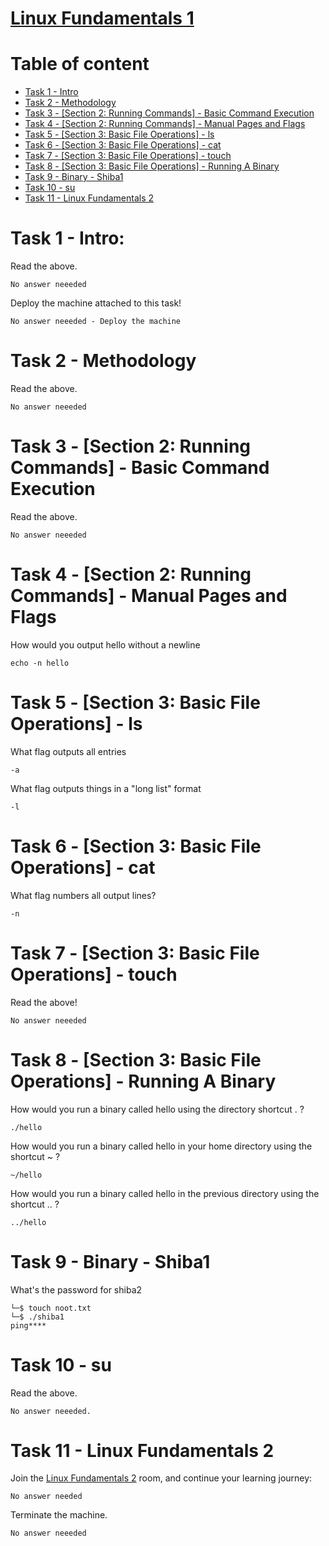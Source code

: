 # [Linux Fundamentals 1](https://tryhackme.com/room/linux1) 

# Table of content
- [Task 1 - Intro ](#task-1---intro)
- [Task 2 - Methodology](#task-2---methodology)
- [Task 3 - [Section 2: Running Commands] - Basic Command Execution](#task-3---section-2-running-commands---basic-command-execution)
- [Task 4 - [Section 2: Running Commands] - Manual Pages and Flags](#task-4---section-2-running-commands---manual-pages-and-flags)
- [Task 5 - [Section 3: Basic File Operations] - ls](#task-5---section-3-basic-file-operations---ls)
- [Task 6 - [Section 3: Basic File Operations] - cat](#task-6---section-3-basic-file-operations---cat)
- [Task 7 - [Section 3: Basic File Operations] - touch](#task-7---section-3-basic-file-operations---touch)
- [Task 8 - [Section 3: Basic File Operations] - Running A Binary](#task-8---section-3-basic-file-operations---running-a-binary)
- [Task 9 - Binary - Shiba1](#task-9---binary---shiba1)
- [Task 10 - su](#task-10---su)
- [Task 11 - Linux Fundamentals 2](#task-11---linux-fundamentals-2)

# Task 1 - Intro:
Read the above.
```
No answer neeeded
```

Deploy the machine attached to this task!
```
No answer neeeded - Deploy the machine
```

# Task 2 - Methodology
Read the above.
```
No answer neeeded
```

# Task 3 - [Section 2: Running Commands] - Basic Command Execution
Read the above.
```
No answer neeeded
```

# Task 4 - [Section 2: Running Commands] - Manual Pages and Flags
How would you output hello without a newline
```
echo -n hello
```

# Task 5 - [Section 3: Basic File Operations] - ls
What flag outputs all entries
```
-a
```

What flag outputs things in a "long list" format    
```
-l
```

# Task 6 - [Section 3: Basic File Operations] - cat
What flag numbers all output lines?    
```
-n
```

# Task 7 - [Section 3: Basic File Operations] - touch
Read the above!
```
No answer neeeded
```

# Task 8 - [Section 3: Basic File Operations] - Running A Binary
How would you run a binary called hello using the directory shortcut . ?
```
./hello
```

How would you run a binary called hello in your home directory using the shortcut ~ ?
```
~/hello
```

How would you run a binary called hello in the previous directory using the shortcut .. ?
```
../hello
```

# Task 9 - Binary - Shiba1
What's the password for shiba2
```
└─$ touch noot.txt
└─$ ./shiba1
ping**** 
```

# Task 10 - su
Read the above.
```
No answer neeeded.
```

# Task 11 - Linux Fundamentals 2

Join the [Linux Fundamentals 2](https://tryhackme.com/room/linux2) room, and continue your learning journey: 
```
No answer needed
```

Terminate the machine.
```
No answer neeeded
```

